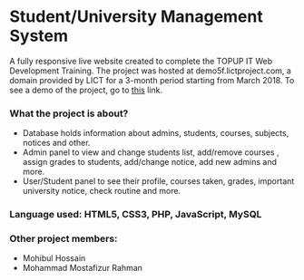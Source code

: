 # Student/University Management System
A fully responsive live website created to complete the TOPUP IT Web Development Training. The project was hosted at demo5f.lictproject.com, a domain provided by  LICT for a 3-month period starting from March 2018. To see a demo of the project, go to [this](https://www.youtube.com) link.

### What the project is about?
- Database holds information about admins, students, courses, subjects, notices and other.
- Admin panel to view and change students list, add/remove courses , assign grades to students, add/change notice, add new admins and more.
- User/Student panel to see their profile, courses taken, grades, important university notice, check routine and more.

### Language used: HTML5, CSS3, PHP, JavaScript, MySQL

### Other project members:
- Mohibul Hossain
- Mohammad Mostafizur Rahman



